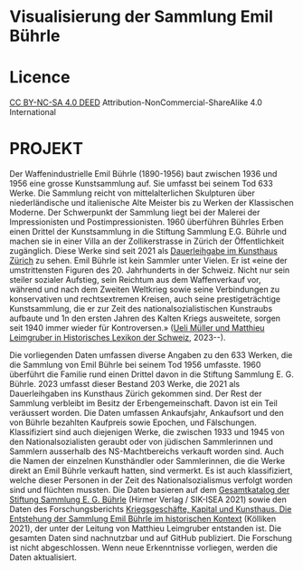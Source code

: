 # Visualisierung der Sammlung Emil Bührle


# Licence
[CC BY-NC-SA 4.0 DEED](https://creativecommons.org/licenses/by-nc-sa/4.0/)
Attribution-NonCommercial-ShareAlike 4.0 International


# PROJEKT
Der Waffenindustrielle Emil Bührle (1890-1956) baut zwischen 1936 und 1956 eine grosse Kunstsammlung auf. Sie umfasst bei seinem Tod 633 Werke. Die Sammlung reicht von mittelalterlichen Skulpturen über niederländische und italienische Alte Meister bis zu Werken der Klassischen Moderne. Der Schwerpunkt der Sammlung liegt bei der Malerei der Impressionisten und Postimpressionisten.
1960 überführen Bührles Erben einen Drittel der Kunstsammlung in die Stiftung Sammlung E.G. Bührle und machen sie in einer Villa an der Zollikerstrasse in Zürich der Öffentlichkeit zugänglich. Diese Werke sind seit 2021 als [Dauerleihgabe im Kunsthaus Zürich](https://www.kunsthaus.ch/sammlung/private-sammlungen/emil-buehrle/) zu sehen.
Emil Bührle ist kein Sammler unter Vielen. Er ist «eine der umstrittensten Figuren des 20. Jahrhunderts in der Schweiz. Nicht nur sein steiler sozialer Aufstieg, sein Reichtum aus dem Waffenverkauf vor, während und nach dem Zweiten Weltkrieg sowie seine Verbindungen zu konservativen und rechtsextremen Kreisen, auch seine prestigeträchtige Kunstsammlung, die er zur Zeit des nationalsozialistischen Kunstraubs aufbaute und 1n den ersten Jahren des Kalten Kriegs ausweitete, sorgen seit 1940 immer wieder für Kontroversen.» ([Ueli Müller und Matthieu Leimgruber in Historisches Lexikon der Schweiz](https://hls-dhs-dss.ch/de/articles/027701/2023-05-22/), 2023--).

Die vorliegenden Daten umfassen diverse Angaben zu den 633 Werken, die die Sammlung von Emil Bührle bei seinem Tod 1956 umfasste. 1960 überführt die Familie rund einen Drittel davon in die Stiftung Sammlung E. G. Bührle. 2023 umfasst dieser Bestand 203 Werke, die 2021 als Dauerleihgaben ins Kunsthaus Zürich gekommen sind. Der Rest der Sammlung verbleibt im Besitz der Erbengemeinschaft. Davon ist ein Teil veräussert worden. Die Daten umfassen Ankaufsjahr, Ankaufsort und den von Bührle bezahlten Kaufpreis sowie Epochen, und Fälschungen. Klassifiziert sind auch diejenigen Werke, die zwischen 1933 und 1945 von den Nationalsozialisten geraubt oder von jüdischen Sammlerinnen und Sammlern ausserhalb des NS-Machtbereichs verkauft worden sind. Auch die Namen der einzelnen Kunsthändler oder Sammlerinnen, die die Werke direkt an Emil Bührle verkauft hatten, sind vermerkt. Es ist auch klassifiziert, welche dieser Personen in der Zeit des Nationalsozialismus verfolgt worden sind und flüchten mussten.
Die Daten basieren auf dem [Gesamtkatalog der Stiftung Sammlung E. G. Bührle](https://search.worldcat.org/de/title/1251780055) (Hirmer Verlag / SIK-ISEA 2021) sowie den Daten des Forschungsberichts [Kriegsgeschäfte, Kapital und Kunsthaus. Die Entstehung der Sammlung Emil Bührle im historischen Kontext](https://www.fsw.uzh.ch/de/personenaz/lehrstuhlleimgruber/Forschung/B%C3%BChrle.html) (Kölliken 2021), der unter der Leitung von Matthieu Leimgruber entstanden ist. Die gesamten Daten sind nachnutzbar und auf GitHub publiziert. Die Forschung ist nicht abgeschlossen. Wenn neue Erkenntnisse vorliegen, werden die Daten aktualisiert.
